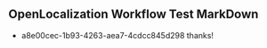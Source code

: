 ## OpenLocalization Workflow Test MarkDown
* a8e00cec-1b93-4263-aea7-4cdcc845d298 thanks!

<!--HONumber=Aug16_HO5-->


